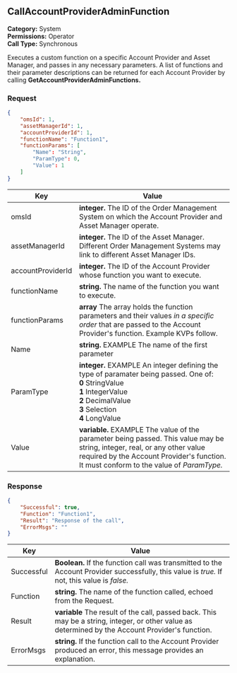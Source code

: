 ## CallAccountProviderAdminFunction

**Category:** System<br />**Permissions:** Operator<br />**Call Type:** Synchronous

Executes a custom function on a specific Account Provider and Asset Manager, and passes in any necessary parameters. A list of functions and their parameter descriptions can be returned for each Account Provider by calling **GetAccountProviderAdminFunctions.**

### Request

```json
{
    "omsId": 1,
    "assetManagerId": 1,
    "accountProviderId": 1,
    "functionName": "Function1",
    "functionParams": [
        "Name": "String",
        "ParamType": 0,
        "Value": 1
    ]
}
```

| Key               | Value                                                        |
| ----------------- | ------------------------------------------------------------ |
| omsId             | **integer.** The ID of the Order Management System on which the Account Provider and Asset Manager operate. |
| assetManagerId    | **integer.** The ID of the Asset Manager. Different Order Management Systems may link to different Asset Manager IDs. |
| accountProviderId | **integer.** The ID of the Account Provider whose function you want to execute. |
| functionName      | **string.** The name of the function you want to execute.    |
| functionParams    | **array** The array holds the function parameters and their values *in a specific order* that are passed to the Account Provider's function. Example KVPs follow. |
| Name              | **string.** EXAMPLE The name of the first parameter          |
| ParamType         | **integer.** EXAMPLE An integer defining the type of paramater being passed. One of:<br />**0** StringValue<br />**1** IntegerValue<br />**2** DecimalValue<br />**3** Selection<br />**4** LongValue  |
| Value             | **variable.** EXAMPLE The value of the parameter being passed. This value may be string, integer, real, or any other value required by the Account Provider's function. It must conform to the value of *ParamType.* |

### Response

```json
{
    "Successful": true,
    "Function": "Function1",
    "Result": "Response of the call",
    "ErrorMsgs": ""
}
```

| Key        | Value                                                        |
| ---------- | ------------------------------------------------------------ |
| Successful | **Boolean.** If the function call was transmitted to the Account Provider successfully, this value is *true.* If not, this value is *false.* |
| Function   | **string.** The name of the function called, echoed from the Request. |
| Result     | **variable** The result of the call, passed back. This may be a string, integer, or other value as determined by the Account Provider's function. |
| ErrorMsgs  | **string.** If the function call to the Account Provider produced an error, this message provides an explanation. |


